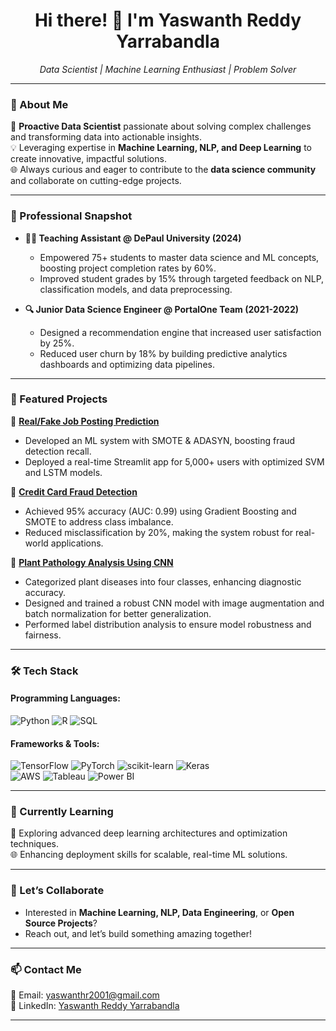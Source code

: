 <h1 align="center">Hi there! 👋 I'm Yaswanth Reddy Yarrabandla</h1>
<p align="center">
  <em>Data Scientist | Machine Learning Enthusiast | Problem Solver</em>
</p>

---

### 🌟 About Me  
🎯 **Proactive Data Scientist** passionate about solving complex challenges and transforming data into actionable insights.  
💡 Leveraging expertise in **Machine Learning, NLP, and Deep Learning** to create innovative, impactful solutions.  
🌐 Always curious and eager to contribute to the **data science community** and collaborate on cutting-edge projects.  

---

### 💼 Professional Snapshot  
- **👨‍🏫 Teaching Assistant @ DePaul University (2024)**  
   - Empowered 75+ students to master data science and ML concepts, boosting project completion rates by 60%.  
   - Improved student grades by 15% through targeted feedback on NLP, classification models, and data preprocessing.  

- **🔍 Junior Data Science Engineer @ PortalOne Team (2021-2022)**  
   - Designed a recommendation engine that increased user satisfaction by 25%.  
   - Reduced user churn by 18% by building predictive analytics dashboards and optimizing data pipelines.

---

### 🚀 Featured Projects  
📌 **[Real/Fake Job Posting Prediction](#)**  
- Developed an ML system with SMOTE & ADASYN, boosting fraud detection recall.  
- Deployed a real-time Streamlit app for 5,000+ users with optimized SVM and LSTM models.  

📌 **[Credit Card Fraud Detection](#)**  
- Achieved 95% accuracy (AUC: 0.99) using Gradient Boosting and SMOTE to address class imbalance.  
- Reduced misclassification by 20%, making the system robust for real-world applications.  

📌 **[Plant Pathology Analysis Using CNN ](#)**  
- Categorized plant diseases into four classes, enhancing diagnostic accuracy.
-	Designed and trained a robust CNN model with image augmentation and batch normalization for better generalization.
-	Performed label distribution analysis to ensure model robustness and fairness.


---

### 🛠️ Tech Stack  
#### **Programming Languages:**  
![Python](https://img.shields.io/badge/Python-3776AB?style=for-the-badge&logo=python&logoColor=white) 
![R](https://img.shields.io/badge/R-276DC3?style=for-the-badge&logo=r&logoColor=white) 
![SQL](https://img.shields.io/badge/SQL-4479A1?style=for-the-badge&logo=postgresql&logoColor=white)

#### **Frameworks & Tools:**  
![TensorFlow](https://img.shields.io/badge/TensorFlow-FF6F00?style=for-the-badge&logo=tensorflow&logoColor=white) 
![PyTorch](https://img.shields.io/badge/PyTorch-EE4C2C?style=for-the-badge&logo=pytorch&logoColor=white) 
![scikit-learn](https://img.shields.io/badge/scikit--learn-F7931E?style=for-the-badge&logo=scikitlearn&logoColor=white) 
![Keras](https://img.shields.io/badge/Keras-D00000?style=for-the-badge&logo=keras&logoColor=white)  
![AWS](https://img.shields.io/badge/AWS-232F3E?style=for-the-badge&logo=amazonaws&logoColor=white) 
![Tableau](https://img.shields.io/badge/Tableau-E97627?style=for-the-badge&logo=tableau&logoColor=white) 
![Power BI](https://img.shields.io/badge/Power%20BI-F2C811?style=for-the-badge&logo=powerbi&logoColor=black)  

---

### 🌱 Currently Learning  
📖 Exploring advanced deep learning architectures and optimization techniques.  
🌐 Enhancing deployment skills for scalable, real-time ML solutions.  

---

### 🤝 Let’s Collaborate  
- Interested in **Machine Learning, NLP, Data Engineering**, or **Open Source Projects**?  
- Reach out, and let’s build something amazing together!  

---

### 📫 Contact Me  
📧 Email: [yaswanthr2001@gmail.com](mailto:yaswanthr2001@gmail.com)  
🔗 LinkedIn: [Yaswanth Reddy Yarrabandla](#)  

---
